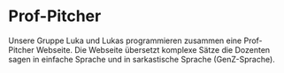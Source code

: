 # Prof-Pitcher
Unsere Gruppe Luka und Lukas programmieren zusammen eine Prof-Pitcher Webseite. Die Webseite übersetzt komplexe Sätze die Dozenten sagen in einfache Sprache und in sarkastische Sprache (GenZ-Sprache). 
